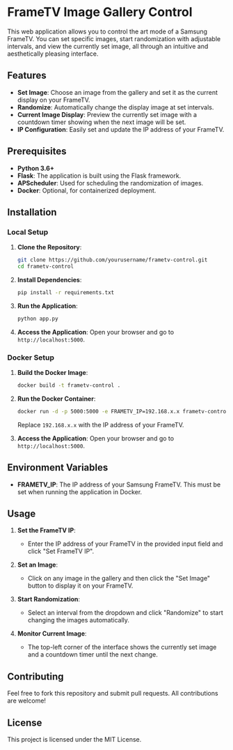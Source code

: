 # FrameTV Image Gallery Control

This web application allows you to control the art mode of a Samsung FrameTV. You can set specific images, start randomization with adjustable intervals, and view the currently set image, all through an intuitive and aesthetically pleasing interface.

## Features

- **Set Image**: Choose an image from the gallery and set it as the current display on your FrameTV.
- **Randomize**: Automatically change the display image at set intervals.
- **Current Image Display**: Preview the currently set image with a countdown timer showing when the next image will be set.
- **IP Configuration**: Easily set and update the IP address of your FrameTV.

## Prerequisites

- **Python 3.6+**
- **Flask**: The application is built using the Flask framework.
- **APScheduler**: Used for scheduling the randomization of images.
- **Docker**: Optional, for containerized deployment.

## Installation

### Local Setup

1. **Clone the Repository**:
    ```bash
    git clone https://github.com/yourusername/frametv-control.git
    cd frametv-control
    ```

2. **Install Dependencies**:
    ```bash
    pip install -r requirements.txt
    ```

3. **Run the Application**:
    ```bash
    python app.py
    ```

4. **Access the Application**:
   Open your browser and go to `http://localhost:5000`.

### Docker Setup

1. **Build the Docker Image**:
    ```bash
    docker build -t frametv-control .
    ```

2. **Run the Docker Container**:
    ```bash
    docker run -d -p 5000:5000 -e FRAMETV_IP=192.168.x.x frametv-control
    ```
    Replace `192.168.x.x` with the IP address of your FrameTV.

3. **Access the Application**:
   Open your browser and go to `http://localhost:5000`.

## Environment Variables

- **FRAMETV_IP**: The IP address of your Samsung FrameTV. This must be set when running the application in Docker.

## Usage

1. **Set the FrameTV IP**:
   - Enter the IP address of your FrameTV in the provided input field and click "Set FrameTV IP".
   
2. **Set an Image**:
   - Click on any image in the gallery and then click the "Set Image" button to display it on your FrameTV.

3. **Start Randomization**:
   - Select an interval from the dropdown and click "Randomize" to start changing the images automatically.

4. **Monitor Current Image**:
   - The top-left corner of the interface shows the currently set image and a countdown timer until the next change.

## Contributing

Feel free to fork this repository and submit pull requests. All contributions are welcome!

## License

This project is licensed under the MIT License.
